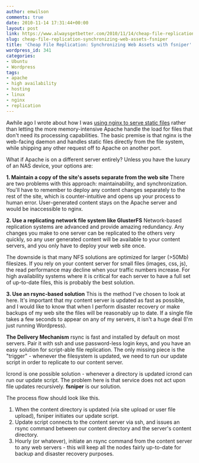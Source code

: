 ```yaml
---
author: emwilson
comments: true
date: 2010-11-14 17:31:44+00:00
layout: post
link: https://www.alwaysgetbetter.com/2010/11/14/cheap-file-replication-synchronizing-web-assets-fsniper/
slug: cheap-file-replication-synchronizing-web-assets-fsniper
title: 'Cheap File Replication: Synchronizing Web Assets with fsniper'
wordpress_id: 341
categories:
- Ubuntu
- Wordpress
tags:
- apache
- high availability
- hosting
- linux
- nginx
- replication
---
```


Awhile ago I wrote about how I was [using nginx to serve static files](/blog/2010/09/25/give-apache-break-nginx/) rather than letting the more memory-intensive Apache handle the load for files that don't need its processing capabilities. The basic premise is that nginx is the web-facing daemon and handles static files directly from the file system, while shipping any other request off to Apache on another port.

What if Apache is on a different server entirely? Unless you have the luxury of an NAS device, your options are:

**1. Maintain a copy of the site's assets separate from the web site**
There are two problems with this approach: maintainability, and synchronization. You'll have to remember to deploy any content changes separately to the rest of the site, which is counter-intuitive and opens up your process to human error. User-generated content stays on the Apache server and would be inaccessible to nginx.

**2. Use a replicating network file system like GlusterFS**
Network-based replication systems are advanced and provide amazing redundancy. Any changes you make to one server can be replicated to the others very quickly, so any user generated content will be available to your content servers, and you only have to deploy your web site once.

The downside is that many NFS solutions are optimized for larger (>50Mb) filesizes. If you rely on your content server for small files (images, css, js), the read performance may decline when your traffic numbers increase. For high availability systems where it is critical for each server to have a full set of up-to-date files, this is probably the best solution.

**3. Use an rsync-based solution**
This is the method I've chosen to look at here. It's important that my content server is updated as fast as possible, and I would like to know that when I perform disaster recovery or make backups of my web site the files will be reasonably up to date. If a single file takes a few seconds to appear on any of my servers, it isn't a huge deal (I'm just running Wordpress).

**The Delivery Mechanism**
rsync is fast and installed by default on most servers. Pair it with ssh and use password-less login keys, and you have an easy solution for script-able file replication. The only missing piece is the "trigger" - whenever the filesystem is updated, we need to run our update script in order to replicate to our content server.

Icrond is one possible solution - whenever a directory is updated icrond can run our update script. The problem here is that service does not act upon file updates recursively. **fsniper** is our solution.

The process flow should look like this.
1. When the content directory is updated (via site upload or user file upload), fsniper initiates our update script.
2. Update script connects to the content server via ssh, and issues an rsync command between our content directory and the server's content directory.
3. Hourly (or whatever), initiate an rsync command from the content server to any web servers - this will keep all the nodes fairly up-to-date for backup and disaster recovery purposes.
